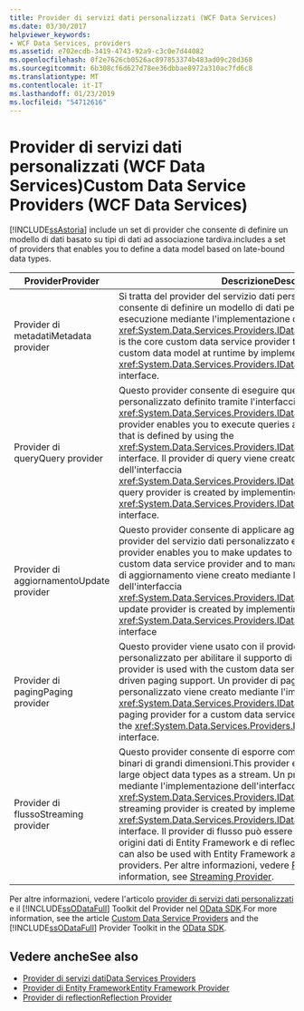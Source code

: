 ```yaml
---
title: Provider di servizi dati personalizzati (WCF Data Services)
ms.date: 03/30/2017
helpviewer_keywords:
- WCF Data Services, providers
ms.assetid: e702ecdb-3419-4743-92a9-c3c0e7d44082
ms.openlocfilehash: 0f2e7626cb0526ac897853374b483ad09c20d368
ms.sourcegitcommit: 6b308cf6d627d78ee36dbbae8972a310ac7fd6c8
ms.translationtype: MT
ms.contentlocale: it-IT
ms.lasthandoff: 01/23/2019
ms.locfileid: "54712616"
---
```

# <a name="custom-data-service-providers-wcf-data-services"></a><span data-ttu-id="7da5b-102">Provider di servizi dati personalizzati (WCF Data Services)</span><span class="sxs-lookup"><span data-stu-id="7da5b-102">Custom Data Service Providers (WCF Data Services)</span></span>
[!INCLUDE[ssAstoria](../../../../includes/ssastoria-md.md)] <span data-ttu-id="7da5b-103">include un set di provider che consente di definire un modello di dati basato su tipi di dati ad associazione tardiva.</span><span class="sxs-lookup"><span data-stu-id="7da5b-103">includes a set of providers that enables you to define a data model based on late-bound data types.</span></span>  
  
|<span data-ttu-id="7da5b-104">Provider</span><span class="sxs-lookup"><span data-stu-id="7da5b-104">Provider</span></span>|<span data-ttu-id="7da5b-105">Descrizione</span><span class="sxs-lookup"><span data-stu-id="7da5b-105">Description</span></span>|  
|--------------|-----------------|  
|<span data-ttu-id="7da5b-106">Provider di metadati</span><span class="sxs-lookup"><span data-stu-id="7da5b-106">Metadata provider</span></span>|<span data-ttu-id="7da5b-107">Si tratta del provider del servizio dati personalizzato principale che consente di definire un modello di dati personalizzato in fase di esecuzione mediante l'implementazione dell'interfaccia <xref:System.Data.Services.Providers.IDataServiceMetadataProvider>.</span><span class="sxs-lookup"><span data-stu-id="7da5b-107">This is the core custom data service provider that enables you to define a custom data model at runtime by implementing the <xref:System.Data.Services.Providers.IDataServiceMetadataProvider> interface.</span></span>|  
|<span data-ttu-id="7da5b-108">Provider di query</span><span class="sxs-lookup"><span data-stu-id="7da5b-108">Query provider</span></span>|<span data-ttu-id="7da5b-109">Questo provider consente di eseguire query su un modello di dati personalizzato definito tramite l'interfaccia <xref:System.Data.Services.Providers.IDataServiceMetadataProvider>.</span><span class="sxs-lookup"><span data-stu-id="7da5b-109">This provider enables you to execute queries against a custom data model that is defined by using the <xref:System.Data.Services.Providers.IDataServiceMetadataProvider> interface.</span></span> <span data-ttu-id="7da5b-110">Il provider di query viene creato mediante l'implementazione dell'interfaccia <xref:System.Data.Services.Providers.IDataServiceQueryProvider>.</span><span class="sxs-lookup"><span data-stu-id="7da5b-110">The query provider is created by implementing the <xref:System.Data.Services.Providers.IDataServiceQueryProvider> interface.</span></span>|  
|<span data-ttu-id="7da5b-111">Provider di aggiornamento</span><span class="sxs-lookup"><span data-stu-id="7da5b-111">Update provider</span></span>|<span data-ttu-id="7da5b-112">Questo provider consente di applicare aggiornamenti ai tipi esposti in un provider del servizio dati personalizzato e di gestire la concorrenza.</span><span class="sxs-lookup"><span data-stu-id="7da5b-112">This provider enables you to make updates to types that are exposed in a custom data service provider and to manage concurrency.</span></span> <span data-ttu-id="7da5b-113">Un provider di aggiornamento viene creato mediante l'implementazione dell'interfaccia <xref:System.Data.Services.Providers.IDataServiceUpdateProvider></span><span class="sxs-lookup"><span data-stu-id="7da5b-113">An update provider is created by implementing the <xref:System.Data.Services.Providers.IDataServiceUpdateProvider> interface</span></span>|  
|<span data-ttu-id="7da5b-114">Provider di paging</span><span class="sxs-lookup"><span data-stu-id="7da5b-114">Paging provider</span></span>|<span data-ttu-id="7da5b-115">Questo provider viene usato con il provider del servizio dati personalizzato per abilitare il supporto di paging basato su server.</span><span class="sxs-lookup"><span data-stu-id="7da5b-115">This provider is used with the custom data service provider to enable server-driven paging support.</span></span> <span data-ttu-id="7da5b-116">Un provider di paging per un servizio dati personalizzato viene creato mediante l'implementazione dell'interfaccia <xref:System.Data.Services.Providers.IDataServicePagingProvider>.</span><span class="sxs-lookup"><span data-stu-id="7da5b-116">A paging provider for a custom data service is created by implementing the <xref:System.Data.Services.Providers.IDataServicePagingProvider> interface.</span></span>|  
|<span data-ttu-id="7da5b-117">Provider di flusso</span><span class="sxs-lookup"><span data-stu-id="7da5b-117">Streaming provider</span></span>|<span data-ttu-id="7da5b-118">Questo provider consente di esporre come flusso tipi di dati per oggetti binari di grandi dimensioni.</span><span class="sxs-lookup"><span data-stu-id="7da5b-118">This provider enables you to expose binary large object data types as a stream.</span></span> <span data-ttu-id="7da5b-119">Un provider di flusso viene creato mediante l'implementazione dell'interfaccia <xref:System.Data.Services.Providers.IDataServiceStreamProvider>.</span><span class="sxs-lookup"><span data-stu-id="7da5b-119">A streaming provider is created by implementing the <xref:System.Data.Services.Providers.IDataServiceStreamProvider> interface.</span></span> <span data-ttu-id="7da5b-120">Il provider di flusso può essere usato anche con i provider di origini dati di Entity Framework e di reflection.</span><span class="sxs-lookup"><span data-stu-id="7da5b-120">The streaming provider can also be used with Entity Framework and reflection data source providers.</span></span> <span data-ttu-id="7da5b-121">Per altre informazioni, vedere [Provider di flusso](../../../../docs/framework/data/wcf/streaming-provider-wcf-data-services.md).</span><span class="sxs-lookup"><span data-stu-id="7da5b-121">For more information, see [Streaming Provider](../../../../docs/framework/data/wcf/streaming-provider-wcf-data-services.md).</span></span>|  
  
 <span data-ttu-id="7da5b-122">Per altre informazioni, vedere l'articolo [provider di servizi dati personalizzati](https://go.microsoft.com/fwlink/?LinkID=186850) e il [!INCLUDE[ssODataFull](../../../../includes/ssodatafull-md.md)] Toolkit del Provider nel [OData SDK](https://go.microsoft.com/fwlink/?LinkId=186069).</span><span class="sxs-lookup"><span data-stu-id="7da5b-122">For more information, see the article [Custom Data Service Providers](https://go.microsoft.com/fwlink/?LinkID=186850) and the [!INCLUDE[ssODataFull](../../../../includes/ssodatafull-md.md)] Provider Toolkit in the [OData SDK](https://go.microsoft.com/fwlink/?LinkId=186069).</span></span>  
  
## <a name="see-also"></a><span data-ttu-id="7da5b-123">Vedere anche</span><span class="sxs-lookup"><span data-stu-id="7da5b-123">See also</span></span>
- [<span data-ttu-id="7da5b-124">Provider di servizi dati</span><span class="sxs-lookup"><span data-stu-id="7da5b-124">Data Services Providers</span></span>](../../../../docs/framework/data/wcf/data-services-providers-wcf-data-services.md)
- [<span data-ttu-id="7da5b-125">Provider di Entity Framework</span><span class="sxs-lookup"><span data-stu-id="7da5b-125">Entity Framework Provider</span></span>](../../../../docs/framework/data/wcf/entity-framework-provider-wcf-data-services.md)
- [<span data-ttu-id="7da5b-126">Provider di reflection</span><span class="sxs-lookup"><span data-stu-id="7da5b-126">Reflection Provider</span></span>](../../../../docs/framework/data/wcf/reflection-provider-wcf-data-services.md)
